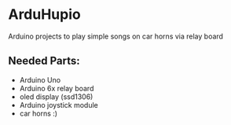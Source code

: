 # ArduHupio
Arduino projects to play simple songs on car horns via relay board

## Needed Parts:
- Arduino Uno
- Arduino 6x relay board
- oled display (ssd1306)
- Arduino joystick module
- car horns :)

